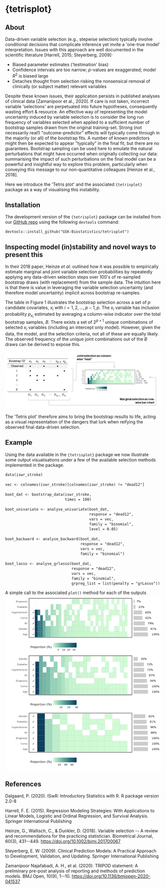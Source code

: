# {tetrisplot}

## About

Data-driven variable selection (e.g., stepwise selection) typically involve conditional decisions that complicate inference yet invite a 'one-true model' interpretation. Issues with this approach are well documented in the scientific literature [Harrell, 2015; Steyerberg, 2009]:

-   Biased parameter estimates ('testimation' bias)
-   Confidence intervals are too narrow; $p$-values are exaggerated; model $R^2$ is biased large
-   Detaches thought from selection risking the nonsensical removal of clinically (or subject matter) relevant variables

Despite these known issues, their application persists in published analyses of clinical data [Zamanipoor et al., 2020]. If care is not taken, incorrect variable 'selections' are perpetuated into future hypotheses, consequently wasting effort & resource. An effective way of representing the model uncertainty induced by variable selection is to consider the long run frequency of variables selected when applied to a sufficient number of bootstrap samples drawn from the original training-set. Strong (not necessarily real!) "outcome-predictor" effects will typically come through in the majority (or all) of the bootstrap fits. A number of known predictors might then be expected to appear "typically" in the final fit, but there are no guarantees. Bootstrap sampling can be used here to emulate the natural perturbations that might have occurred when originally collecting our data: summarising the impact of such perturbations on the final model can be a powerful and insightful way to explore this problem, particularly when conveying this message to our non-quantitative colleagues [Heinze et al., 2018].

Here we introduce the 'Tetris plot' and the associated `{tetrisplot}` package as a way of visualising this instability.

## Installation

The development version of the `{tetrisplot}` package can be installed from our [GitHub repo](https://github.com/GSK-Biostatistics/tetrisplot) using the following `devtools` command:

```         
devtools::install_github("GSK-Biostatistics/tetrisplot")
```

## Inspecting model (in)stability and novel ways to present this

In their 2018 paper, Heinze *et al.* outlined how it was possible to empirically estimate marginal and joint variable selection probabilities by repeatedly applying any data-driven selection steps over 100's of re-sampled bootstrap draws (with replacement) from the sample data. The intuition here is that there is value in leveraging the variable selection uncertainty (and therefore model uncertainty) implicit across bootstrap re-samples.

The table in Figure 1 illustrates the bootstrap selection across a set of $p$ candidate covariates, $x_i$ with $i=1, 2, \dots, p-1, p$. 
The $x_i$ variable has inclusion probability $p_{x_i}$ estimated by averaging a column-wise indicator over the total bootstrap samples, $B$. 
There exists a set of $2^{p+1}$ unique combinations of selected $x_i$ variables (including an intercept only model). However, given the data, the model, and the selection criteria, not all of these are equally likely. The observed frequency of the unique joint combinations out of the $B$ draws can be derived to expose this.

![Figure 1 - Illustration of calculating joint and marginal selection probabilities](man/figures/figure_1.jpg)
 
The 'Tetris plot' therefore aims to bring the bootstrap results to life, acting as a visual representation of the dangers that lurk when reifying the observed final data-driven selection.

## Example

Using the data available in the `{tetrisplot}` package we now illustrate some output visualisations under a few of the available selection methods implemented in the package.

```{r eval=FALSE}
data(iswr_stroke)

vec <- colnames(iswr_stroke)[colnames(iswr_stroke) != "dead12"]

boot_dat <- bootstrap_data(iswr_stroke, 
                           times = 100)

boot_univariate <- analyse_univariate(boot_dat,
                                      response = "dead12",
                                      vars = vec, 
                                      family = "binomial", 
                                      level = 0.05)

boot_backward <- analyse_backward(boot_dat,
                                  response = "dead12",
                                  vars = vec, 
                                  family = "binomial")

boot_lasso <- analyse_grlasso(boot_dat,
                              response = "dead12",
                              vars = vec, 
                              family = "binomial",
                              grpreg_list = list(penalty = "grLasso"))
```

A simple call to the associated `plot()` method for each of the outputs 
![Figure 2 - Tetris plots from top-to-bottom: univariate, stepwise, and LASSO](man/figures/figure_2.jpg)

## References

Dalgaard, P. (2020). ISwR: Introductory Statistics with R. R package version 2.0-8

Harrell, F. E. (2015). Regression Modeling Strategies: With Applications to Linear Models, Logistic and Ordinal Regression, and Survival Analysis. Springer International Publishing

Heinze, G., Wallisch, C., & Dunkler, D. (2018). Variable selection -- A review and recommendations for the practicing statistician. Biometrical Journal, 60(3), 431--449. <https://doi.org/10.1002/bimj.201700067>

Steyerberg, E. W. (2009). Clinical Prediction Models: A Practical Approach to Development, Validation, and Updating. Springer International Publishing

Zamanipoor Najafabadi, A. H., et al. (2020). TRIPOD statement: A preliminary pre-post analysis of reporting and methods of prediction models. BMJ Open, 10(9), 1--10. <https://doi.org/10.1136/bmjopen-2020-041537>
